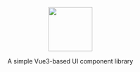 <p align="center">
  <img width="100px" src="http://1.15.247.77/logo_name.png" />
</p>

<p align="center">A simple Vue3-based UI component library</p>
